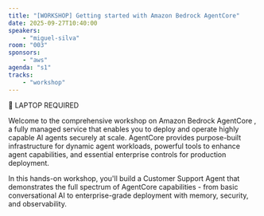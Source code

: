 ```yaml
---
title: "[WORKSHOP] Getting started with Amazon Bedrock AgentCore"
date: 2025-09-27T10:40:00
speakers:
    - "miguel-silva"
room: "003"
sponsors: 
    - "aws"
agenda: "s1"
tracks:
    - "workshop"
---
```

🚨 LAPTOP REQUIRED

Welcome to the comprehensive workshop on Amazon Bedrock AgentCore , a fully managed service that enables you to deploy and operate highly capable AI agents securely at scale. AgentCore provides purpose-built infrastructure for dynamic agent workloads, powerful tools to enhance agent capabilities, and essential enterprise controls for production deployment.

In this hands-on workshop, you'll build a Customer Support Agent that demonstrates the full spectrum of AgentCore capabilities - from basic conversational AI to enterprise-grade deployment with memory, security, and observability.
